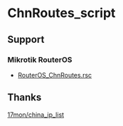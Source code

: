 # ChnRoutes_script

## Support

### Mikrotik RouterOS

- [RouterOS_ChnRoutes.rsc](/script/RouterOS_ChnRoutes.rsc)

## Thanks

[17mon/china_ip_list](https://github.com/17mon/china_ip_list)
